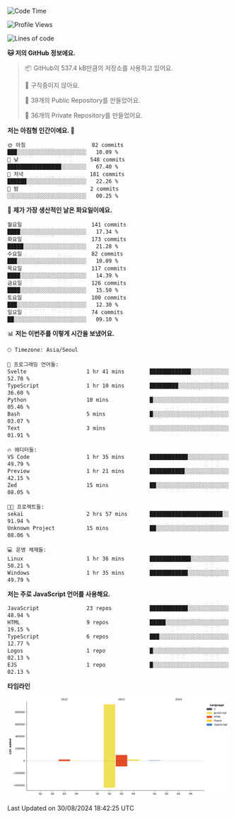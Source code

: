 <!--START_SECTION:waka-->
![Code Time](http://img.shields.io/badge/Code%20Time-86%20hrs%2052%20mins-blue)

![Profile Views](http://img.shields.io/badge/Profile%20Views-0-blue)

![Lines of code](https://img.shields.io/badge/%EC%A0%80%EB%8A%94%20%EC%97%AC%ED%83%9C%EA%B9%8C%EC%A7%80%20-1.1%20million%20%EC%A4%84%EC%9D%98%20%EC%BD%94%EB%93%9C%EB%A5%BC%20%EC%9E%91%EC%84%B1%ED%96%88%EC%96%B4%EC%9A%94.-blue)

**🐱 저의 GitHub 정보에요.** 

> 📦 GitHub의 537.4 kB만큼의 저장소를 사용하고 있어요. 
 > 
> 🚫 구직중이지 않아요.
 > 
> 📜 39개의 Public Repository를 만들었어요. 
 > 
> 🔑 36개의 Private Repository를 만들었어요. 
 > 
**저는 아침형 인간이에요. 🐤** 

```text
🌞 아침                     82 commits          ███░░░░░░░░░░░░░░░░░░░░░░   10.09 % 
🌆 낮　                     548 commits         █████████████████░░░░░░░░   67.40 % 
🌃 저녁                     181 commits         ██████░░░░░░░░░░░░░░░░░░░   22.26 % 
🌙 밤　                     2 commits           ░░░░░░░░░░░░░░░░░░░░░░░░░   00.25 % 
```
📅 **제가 가장 생산적인 날은 화요일이에요.** 

```text
월요일                      141 commits         ████░░░░░░░░░░░░░░░░░░░░░   17.34 % 
화요일                      173 commits         █████░░░░░░░░░░░░░░░░░░░░   21.28 % 
수요일                      82 commits          ███░░░░░░░░░░░░░░░░░░░░░░   10.09 % 
목요일                      117 commits         ████░░░░░░░░░░░░░░░░░░░░░   14.39 % 
금요일                      126 commits         ████░░░░░░░░░░░░░░░░░░░░░   15.50 % 
토요일                      100 commits         ███░░░░░░░░░░░░░░░░░░░░░░   12.30 % 
일요일                      74 commits          ██░░░░░░░░░░░░░░░░░░░░░░░   09.10 % 
```


📊 **저는 이번주를 이렇게 시간을 보냈어요.** 

```text
🕑︎ Timezone: Asia/Seoul

💬 프로그래밍 언어들: 
Svelte                   1 hr 41 mins        █████████████░░░░░░░░░░░░   52.78 % 
TypeScript               1 hr 10 mins        █████████░░░░░░░░░░░░░░░░   36.60 % 
Python                   10 mins             █░░░░░░░░░░░░░░░░░░░░░░░░   05.46 % 
Bash                     5 mins              █░░░░░░░░░░░░░░░░░░░░░░░░   03.07 % 
Text                     3 mins              ░░░░░░░░░░░░░░░░░░░░░░░░░   01.91 % 

🔥 에디터들: 
VS Code                  1 hr 35 mins        ████████████░░░░░░░░░░░░░   49.79 % 
Preview                  1 hr 21 mins        ███████████░░░░░░░░░░░░░░   42.15 % 
Zed                      15 mins             ██░░░░░░░░░░░░░░░░░░░░░░░   08.05 % 

🐱‍💻 프로젝트들: 
sekai                    2 hrs 57 mins       ███████████████████████░░   91.94 % 
Unknown Project          15 mins             ██░░░░░░░░░░░░░░░░░░░░░░░   08.06 % 

💻 운영 체제들: 
Linux                    1 hr 36 mins        █████████████░░░░░░░░░░░░   50.21 % 
Windows                  1 hr 35 mins        ████████████░░░░░░░░░░░░░   49.79 % 
```

**저는 주로 JavaScript 언어를 사용해요.** 

```text
JavaScript               23 repos            ████████████░░░░░░░░░░░░░   48.94 % 
HTML                     9 repos             █████░░░░░░░░░░░░░░░░░░░░   19.15 % 
TypeScript               6 repos             ███░░░░░░░░░░░░░░░░░░░░░░   12.77 % 
Logos                    1 repo              █░░░░░░░░░░░░░░░░░░░░░░░░   02.13 % 
EJS                      1 repo              █░░░░░░░░░░░░░░░░░░░░░░░░   02.13 % 
```



**타임라인**

![Lines of Code chart](https://raw.githubusercontent.com/project-dy/project-dy/main/assets/bar_graph.png)


 Last Updated on 30/08/2024 18:42:25 UTC
<!--END_SECTION:waka-->
